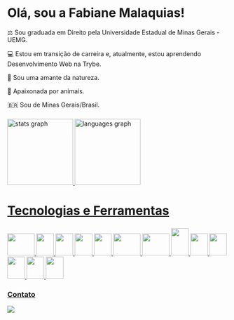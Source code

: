 <h1 align="left">Olá, sou a Fabiane Malaquias!</h1>

⚖️ Sou graduada em Direito pela Universidade Estadual de Minas Gerais - UEMG.

💻 Estou em transição de carreira e, atualmente, estou aprendendo Desenvolvimento Web na Trybe.

🌱 Sou uma amante da natureza.

🐶 Apaixonada por animais.

🇧🇷 Sou de Minas Gerais/Brasil.     

###
<div align="left">
<a href="https://github.com/famalaquias"> <img height="150em" alt="stats graph" src="https://github-readme-stats.vercel.app/api?username=famalaquias&show_icons=true&theme=dracula&include_all_commits=true&count_private=true"/> <a href="https://github.com/famalaquias"><img height="150em" alt="languages graph" src="https://github-readme-stats.vercel.app/api/top-langs/?username=famalaquias&layout=compact&langs_count=7&theme=dracula"/>
</div>

###
<h1 align="left">Tecnologias e Ferramentas</h1>

###
<div align="left">          
<img src="https://cdn.jsdelivr.net/gh/devicons/devicon/icons/git/git-original-wordmark.svg" width="62" height="50"/> <img src="https://cdn.jsdelivr.net/gh/devicons/devicon/icons/github/github-original-wordmark.svg" width="40" height="50"/> <img src="https://cdn.jsdelivr.net/gh/devicons/devicon/icons/linux/linux-original.svg" width="40" height="50"/> <img src="https://cdn.jsdelivr.net/gh/devicons/devicon/icons/html5/html5-original-wordmark.svg" width="40" height="50"/> <img src="https://cdn.jsdelivr.net/gh/devicons/devicon/icons/css3/css3-original-wordmark.svg" width="40" height="50"/> <img src="https://cdn.jsdelivr.net/gh/devicons/devicon/icons/javascript/javascript-original.svg" width="62" height="50"/> <img src="https://cdn.jsdelivr.net/gh/devicons/devicon/icons/react/react-original-wordmark.svg" width="62" height="50"/> <img src="https://cdn.jsdelivr.net/gh/devicons/devicon/icons/redux/redux-original.svg" width="40" height="62"/> <img src="https://cdn.jsdelivr.net/gh/devicons/devicon/icons/jest/jest-plain.svg" width="40" height="50"/> <img src="https://cdn.jsdelivr.net/gh/devicons/devicon/icons/docker/docker-original-wordmark.svg" width="40" height="50"/> <img src="https://cdn.jsdelivr.net/gh/devicons/devicon/icons/mysql/mysql-original-wordmark.svg" width="40" height="50"/> <img src="https://cdn.jsdelivr.net/gh/devicons/devicon/icons/nodejs/nodejs-original-wordmark.svg" width="40" height="50"/> <img src="https://cdn.jsdelivr.net/gh/devicons/devicon/icons/express/express-original-wordmark.svg" width="40" height="50"/>
</div>
            
      
###  Contato
<a href="https://www.linkedin.com/in/fabiane-malaquias-00287a228/" target="_blank"><img src="https://img.shields.io/badge/-LinkedIn-%230077B5?style=for-the-badge&logo=linkedin&logoColor=white" target="_blank"></a>
